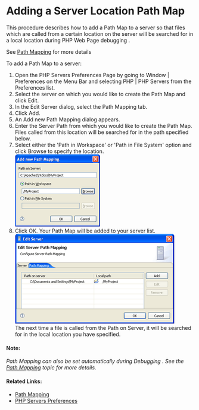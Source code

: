 # Adding a Server Location Path Map

<!--context:adding_a_server_path_map-->

This procedure describes how to add a Path Map to a server so that files which are called from a certain location on the server will be searched for in a local location during PHP Web Page debugging .

See [Path Mapping](../016-concepts/160-path_mapping.md) for more details

<!--ref-start-->

To add a Path Map to a server:

 1. Open the PHP Servers Preferences Page by going to Window | Preferences on the Menu Bar and selecting PHP | PHP Servers from the Preferences list.
 2. Select the server on which you would like to create the Path Map and click Edit.
 3. In the Edit Server dialog, select the Path Mapping tab.
 4. Click Add.
 5. An Add new Path Mapping dialog appears.
 6. Enter the Server Path from which you would like to create the Path Map. Files called from this location will be searched for in the path specified below.
 7. Select either the 'Path in Workspace' or 'Path in File System' option and click Browse to specify the location.<br />
   ![path_mapping_edit_pdt.png](images/path_mapping_edit_pdt.png "path_mapping_edit_pdt.png")
 8. Click OK.
    Your Path Map will be added to your server list. <br />
   ![path_mapping_dialog_pdt.png](images/path_mapping_dialog_pdt.png "path_mapping_dialog_pdt.png")<br />
   The next time a file is called from the Path on Server, it will be searched for in the local location you have specified.
   
<!--ref-end-->

#### Note:

_Path Mapping can also be set automatically during Debugging . See the [Path Mapping](../016-concepts/160-path_mapping.md) topic for more details._

<!--links-start-->

#### Related Links:

 * [Path Mapping](../016-concepts/160-path_mapping.md)
 * [PHP Servers Preferences](../032-reference/032-preferences/080-php_servers.md)

<!--links-end-->
